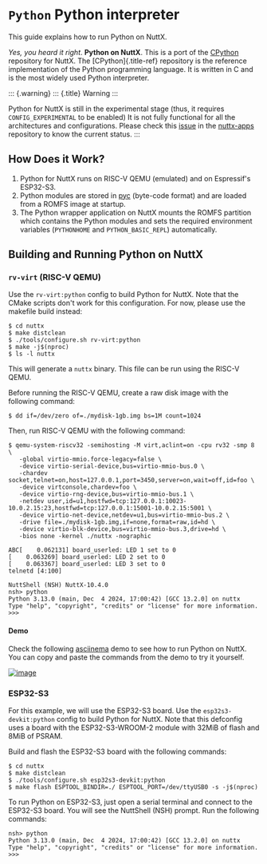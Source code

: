 `Python` Python interpreter
===========================

This guide explains how to run Python on NuttX.

*Yes, you heard it right*. **Python on NuttX**. This is a port of the
[CPython](https://github.com/python/cpython) repository for NuttX. The
[CPython]{.title-ref} repository is the reference implementation of the
Python programming language. It is written in C and is the most widely
used Python interpreter.

::: {.warning}
::: {.title}
Warning
:::

Python for NuttX is still in the experimental stage (thus, it requires
`CONFIG_EXPERIMENTAL` to be enabled) It is not fully functional for all
the architectures and configurations. Please check this
[issue](https://github.com/apache/nuttx-apps/issues/2884) in the
[nuttx-apps](https://github.com/apache/nuttx-apps/) repository to know
the current status.
:::

How Does it Work?
-----------------

1.  Python for NuttX runs on RISC-V QEMU (emulated) and on Espressif\'s
    ESP32-S3.
2.  Python modules are stored in
    [pyc](https://docs.python.org/3/glossary.html#term-bytecode)
    (byte-code format) and are loaded from a ROMFS image at startup.
3.  The Python wrapper application on NuttX mounts the ROMFS partition
    which contains the Python modules and sets the required environment
    variables (`PYTHONHOME` and `PYTHON_BASIC_REPL`) automatically.

Building and Running Python on NuttX
------------------------------------

### `rv-virt` (RISC-V QEMU)

Use the `rv-virt:python` config to build Python for NuttX. Note that the
CMake scripts don\'t work for this configuration. For now, please use
the makefile build instead:

``` {.console}
$ cd nuttx
$ make distclean
$ ./tools/configure.sh rv-virt:python
$ make -j$(nproc)
$ ls -l nuttx
```

This will generate a `nuttx` binary. This file can be run using the
RISC-V QEMU.

Before running the RISC-V QEMU, create a raw disk image with the
following command:

``` {.console}
$ dd if=/dev/zero of=./mydisk-1gb.img bs=1M count=1024
```

Then, run RISC-V QEMU with the following command:

``` {.console}
$ qemu-system-riscv32 -semihosting -M virt,aclint=on -cpu rv32 -smp 8 \
   -global virtio-mmio.force-legacy=false \
   -device virtio-serial-device,bus=virtio-mmio-bus.0 \
   -chardev socket,telnet=on,host=127.0.0.1,port=3450,server=on,wait=off,id=foo \
   -device virtconsole,chardev=foo \
   -device virtio-rng-device,bus=virtio-mmio-bus.1 \
   -netdev user,id=u1,hostfwd=tcp:127.0.0.1:10023-10.0.2.15:23,hostfwd=tcp:127.0.0.1:15001-10.0.2.15:5001 \
   -device virtio-net-device,netdev=u1,bus=virtio-mmio-bus.2 \
   -drive file=./mydisk-1gb.img,if=none,format=raw,id=hd \
   -device virtio-blk-device,bus=virtio-mmio-bus.3,drive=hd \
   -bios none -kernel ./nuttx -nographic

ABC[    0.062131] board_userled: LED 1 set to 0
[    0.063269] board_userled: LED 2 set to 0
[    0.063367] board_userled: LED 3 set to 0
telnetd [4:100]

NuttShell (NSH) NuttX-10.4.0
nsh> python
Python 3.13.0 (main, Dec  4 2024, 17:00:42) [GCC 13.2.0] on nuttx
Type "help", "copyright", "credits" or "license" for more information.
>>>
```

#### Demo

Check the following [asciinema](https://asciinema.org/) demo to see how
to run Python on NuttX. You can copy and paste the commands from the
demo to try it yourself.

[![image](https://asciinema.org/a/bYYy1fyIOQ3hOY4lJ7L3WFcNb.svg)](https://asciinema.org/a/bYYy1fyIOQ3hOY4lJ7L3WFcNb)

### ESP32-S3

For this example, we will use the ESP32-S3 board. Use the
`esp32s3-devkit:python` config to build Python for NuttX. Note that this
defconfig uses a board with the ESP32-S3-WROOM-2 module with 32MiB of
flash and 8MiB of PSRAM.

Build and flash the ESP32-S3 board with the following commands:

``` {.console}
$ cd nuttx
$ make distclean
$ ./tools/configure.sh esp32s3-devkit:python
$ make flash ESPTOOL_BINDIR=./ ESPTOOL_PORT=/dev/ttyUSB0 -s -j$(nproc)
```

To run Python on ESP32-S3, just open a serial terminal and connect to
the ESP32-S3 board. You will see the NuttShell (NSH) prompt. Run the
following commands:

``` {.console}
nsh> python
Python 3.13.0 (main, Dec  4 2024, 17:00:42) [GCC 13.2.0] on nuttx
Type "help", "copyright", "credits" or "license" for more information.
>>>
```
